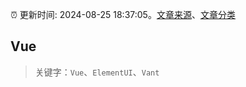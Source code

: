 :alarm_clock: 更新时间: 2024-08-25 18:37:05。[文章来源](/README.md)、[文章分类](/TAGS.md)

## Vue


> 关键字：`Vue`、`ElementUI`、`Vant`



